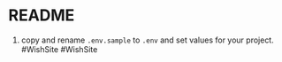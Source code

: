 # README

1. copy and rename `.env.sample` to `.env` and set values for your project.
#WishSite
#WishSite

